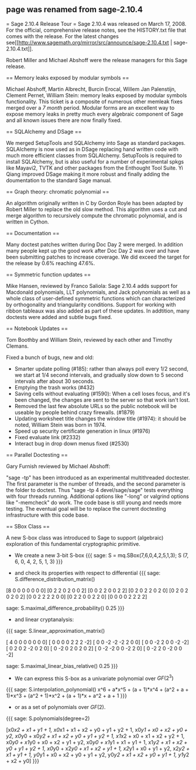 ## page was renamed from sage-2.10.4
= Sage 2.10.4 Release Tour =
Sage 2.10.4 was released on March 17, 2008. For the official, comprehensive release notes, see the HISTORY.txt file that comes with the release. For the latest changes see[[http://www.sagemath.org/mirror/src/announce/sage-2.10.4.txt | sage-2.10.4.txt]]. 

Robert Miller and Michael Abshoff were the release managers for this Sage release.

== Memory leaks exposed by modular symbols ==

Michael Abshoff, Martin Albrecht, Burcin Erocal, Willem Jan Palenstijn, Clement Pernet, William Stein: memory leaks exposed by modular symbols functionality. This ticket is a composite of numerous other memleak fixes merged over a *7 month* period. Modular forms are an excellent way to expose memory leaks in pretty much every algebraic component of Sage and all known issues there are now finally fixed.

== SQLAlchemy and DSage ==

We merged SetupTools and SQLAlchemy into Sage as standard packages. SQLAlchemy is now used as in DSage replacing hand written code with much more efficient classes from SQLAlchemy. SetupTools is required to install SQLAlchemy, but is also useful for a number of experimental spkgs like Mayavi2, TVTK and other packages from the Enthought Tool Suite. Yi Qiang improved DSage making it more robust and finally adding the doumentation to the standard Sage manual.

== Graph theory: chromatic polynomial ==

An algorithm originally written in C by Gordon Royle has been adapted by Robert Miller to replace the old slow method. This algorithm uses a cut and merge algorithm to recursively compute the chromatic polynomial, and is written in Cython.

== Documentation ==

Many doctest patches written during Doc Day 2 were merged. In addition many people kept up the good work after Doc Day 2 was over and have been submitting patches to increase coverage. We did exceed the target for the release by 0.6% reaching 47.6%.

== Symmetric function updates ==

Mike Hansen, reviewed by Franco Saliola: Sage 2.10.4 adds support for Macdonald polynomials, LLT polynomials, and Jack polynomials as well as a whole class of user-defined symmetric functions which can characterized by orthogonality and triangularity conditions.  Support for working with ribbon tableaux  was also added as part of these updates.  In addtition, many doctests were added and subtle bugs fixed.

== Notebook Updates ==

Tom Boothby and William Stein, reviewed by each other and Timothy Clemans.

Fixed a bunch of bugs, new and old:

  * Smarter update polling (#185): rather than always poll every 1/2 second, we start at 1/4 second intervals, and gradually slow down to 5 second intervals after about 30 seconds.
  * Emptying the trash works (#432)
  * Saving cells without evaluating (#1590): When a cell loses focus, and it's been changed, the changes are sent to the server so that work isn't lost.
  * Removed the last few absolute URLs so the public notebook will be useable by people behind crazy firewalls. (#1879)
  * Updating worksheet title changes the window title (#1974): it should be noted, William Stein was born in 1974.
  * Speed up security certificate generation in linux (#1976)
  * Fixed evaluate link (#2332)
  * Interact bug in drop down menus fixed (#2530)

== Parallel Doctesting ==

Gary Furnish reviewed by Michael Abshoff:

"sage -tp" has been introduced as an experimental multithreaded doctester.  The first parameter is the number of threads, and the second parameter is the folder to doctest.  Thus "sage -tp 4 devel/sage/sage" tests everything with four threads running. Additional options like "-long" or valgrind options like "-memcheck" do work. The code base is still young and needs more testing. The eventual goal will be to replace the current doctesting infrastructure with this code base.

== SBox Class ==

A new S-box class was introduced to Sage to support (algebraic) exploration of this fundamental cryptographic primitive. 

 * We create a new 3-bit S-box
{{{
sage: S = mq.SBox(7,6,0,4,2,5,1,3); S
(7, 6, 0, 4, 2, 5, 1, 3)
}}}

 * and check its properties with respect to differential
{{{
sage: S.difference_distribution_matrix()

[8 0 0 0 0 0 0 0]
[0 2 2 0 2 0 0 2]
[0 0 2 2 0 0 2 2]
[0 2 0 2 2 0 2 0]
[0 2 0 2 0 2 0 2]
[0 0 2 2 2 2 0 0]
[0 2 2 0 0 2 2 0]
[0 0 0 0 2 2 2 2]

sage: S.maximal_difference_probability()
0.25
}}}

 * and linear cryptanalysis:

{{{
sage: S.linear_approximation_matrix()

[ 4  0  0  0  0  0  0  0]
[ 0  0  0  0  2  2  2 -2]
[ 0  0 -2 -2 -2  2  0  0]
[ 0  0 -2  2  0  0 -2 -2]
[ 0  2  0  2 -2  0  2  0]
[ 0 -2  0  2  0  2  0  2]
[ 0 -2 -2  0  0 -2  2  0]
[ 0 -2  2  0 -2  0  0 -2]

sage: S.maximal_linear_bias_relative()
0.25
}}}

 * We can express this S-box as a univariate polynomial over $GF(2^3)$ 

{{{
sage: S.interpolation_polynomial()
x^6 + a*x^5 + (a + 1)*x^4 + (a^2 + a + 1)*x^3 + (a^2 + 1)*x^2 + (a + 1)*x + a^2 + a + 1
}}}

 * or as a set of polynomials over $GF(2)$.

{{{
sage: S.polynomials(degree=2)

[x0*x2 + x1 + y1 + 1,
 x0*x1 + x1 + x2 + y0 + y1 + y2 + 1,
 x0*y1 + x0 + x2 + y0 + y2,
 x0*y0 + x0*y2 + x1 + x2 + y0 + y1 + y2 + 1,
 x1*x2 + x0 + x1 + x2 + y2 + 1,
 x0*y0 + x1*y0 + x0 + x2 + y1 + y2,
 x0*y0 + x1*y1 + x1 + y1 + 1,
 x1*y2 + x1 + x2 + y0 + y1 + y2 + 1,
 x0*y0 + x2*y0 + x1 + x2 + y1 + 1,
 x2*y1 + x0 + y1 + y2,
 x2*y2 + x1 + y1 + 1,
 y0*y1 + x0 + x2 + y0 + y1 + y2,
 y0*y2 + x1 + x2 + y0 + y1 + 1,
 y1*y2 + x2 + y0]
}}}
